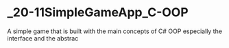 # _20-11SimpleGameApp_C-OOP
A simple game that is built with the main concepts of C# OOP especially the interface and the abstrac

